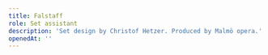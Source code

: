 ```yaml
---
title: Falstaff
role: Set assistant
description: 'Set design by Christof Hetzer. Produced by Malmö opera.'
openedAt: ''
---
```


